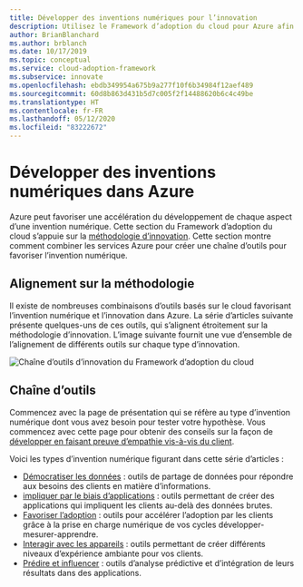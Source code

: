 ```yaml
---
title: Développer des inventions numériques pour l’innovation
description: Utilisez le Framework d’adoption du cloud pour Azure afin de vous appuyer sur la méthodologie d’innovation et créer une chaîne d’outils pour l’invention numérique.
author: BrianBlanchard
ms.author: brblanch
ms.date: 10/17/2019
ms.topic: conceptual
ms.service: cloud-adoption-framework
ms.subservice: innovate
ms.openlocfilehash: ebdb349954a675b9a277f10f6b34984f12aef489
ms.sourcegitcommit: 60d8b863d431b5d7c005f2f14488620b6c4c49be
ms.translationtype: HT
ms.contentlocale: fr-FR
ms.lasthandoff: 05/12/2020
ms.locfileid: "83222672"
---
```

# <a name="develop-digital-inventions-in-azure"></a>Développer des inventions numériques dans Azure

Azure peut favoriser une accélération du développement de chaque aspect d’une invention numérique. Cette section du Framework d’adoption du cloud s’appuie sur la [méthodologie d’innovation](../considerations/index.md). Cette section montre comment combiner les services Azure pour créer une chaîne d’outils pour favoriser l’invention numérique.

## <a name="alignment-to-the-methodology"></a>Alignement sur la méthodologie

Il existe de nombreuses combinaisons d’outils basés sur le cloud favorisant l’invention numérique et l’innovation dans Azure. La série d’articles suivante présente quelques-uns de ces outils, qui s’alignent étroitement sur la méthodologie d’innovation. L’image suivante fournit une vue d’ensemble de l’alignement de différents outils sur chaque type d’innovation.

![Chaîne d’outils d’innovation du Framework d’adoption du cloud](../../_images/innovate/innovate-toolchain.png)

## <a name="toolchain"></a>Chaîne d’outils

Commencez avec la page de présentation qui se réfère au type d’invention numérique dont vous avez besoin pour tester votre hypothèse. Vous commencez avec cette page pour obtenir des conseils sur la façon de [développer en faisant preuve d’empathie vis-à-vis du client](../considerations/build.md).

Voici les types d’invention numérique figurant dans cette série d’articles :

- [Démocratiser les données](./data.md) : outils de partage de données pour répondre aux besoins des clients en matière d’informations.
- [impliquer par le biais d’applications](./apps.md) : outils permettant de créer des applications qui impliquent les clients au-delà des données brutes.
- [Favoriser l’adoption](./ci-cd.md) : outils pour accélérer l’adoption par les clients grâce à la prise en charge numérique de vos cycles développer-mesurer-apprendre.
- [Interagir avec les appareils](./devices.md) : outils permettant de créer différents niveaux d’expérience ambiante pour vos clients.
- [Prédire et influencer](./predict.md) : outils d’analyse prédictive et d’intégration de leurs résultats dans des applications.
